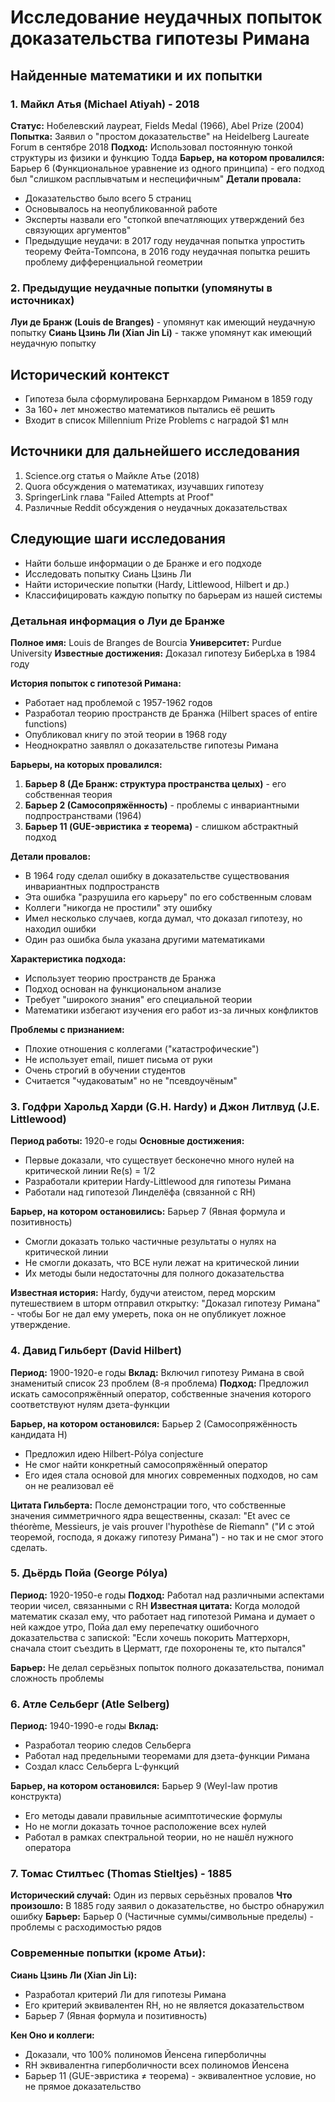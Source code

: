 # Исследование неудачных попыток доказательства гипотезы Римана

## Найденные математики и их попытки

### 1. Майкл Атья (Michael Atiyah) - 2018
**Статус:** Нобелевский лауреат, Fields Medal (1966), Abel Prize (2004)
**Попытка:** Заявил о "простом доказательстве" на Heidelberg Laureate Forum в сентябре 2018
**Подход:** Использовал постоянную тонкой структуры из физики и функцию Тодда
**Барьер, на котором провалился:** Барьер 6 (Функциональное уравнение из одного принципа) - его подход был "слишком расплывчатым и неспецифичным"
**Детали провала:** 
- Доказательство было всего 5 страниц
- Основывалось на неопубликованной работе
- Эксперты назвали его "стопкой впечатляющих утверждений без связующих аргументов"
- Предыдущие неудачи: в 2017 году неудачная попытка упростить теорему Фейта-Томпсона, в 2016 году неудачная попытка решить проблему дифференциальной геометрии

### 2. Предыдущие неудачные попытки (упомянуты в источниках)
**Луи де Бранж (Louis de Branges)** - упомянут как имеющий неудачную попытку
**Сиань Цзинь Ли (Xian Jin Li)** - также упомянут как имеющий неудачную попытку

## Исторический контекст
- Гипотеза была сформулирована Бернхардом Риманом в 1859 году
- За 160+ лет множество математиков пытались её решить
- Входит в список Millennium Prize Problems с наградой $1 млн

## Источники для дальнейшего исследования
1. Science.org статья о Майкле Атье (2018)
2. Quora обсуждения о математиках, изучавших гипотезу
3. SpringerLink глава "Failed Attempts at Proof" 
4. Различные Reddit обсуждения о неудачных доказательствах

## Следующие шаги исследования
- Найти больше информации о де Бранже и его подходе
- Исследовать попытку Сиань Цзинь Ли
- Найти исторические попытки (Hardy, Littlewood, Hilbert и др.)
- Классифицировать каждую попытку по барьерам из нашей системы



### Детальная информация о Луи де Бранже

**Полное имя:** Louis de Branges de Bourcia
**Университет:** Purdue University
**Известные достижения:** Доказал гипотезу Биберباха в 1984 году

**История попыток с гипотезой Римана:**
- Работает над проблемой с 1957-1962 годов
- Разработал теорию пространств де Бранжа (Hilbert spaces of entire functions)
- Опубликовал книгу по этой теории в 1968 году
- Неоднократно заявлял о доказательстве гипотезы Римана

**Барьеры, на которых провалился:**
1. **Барьер 8 (Де Бранж: структура пространства целых)** - его собственная теория
2. **Барьер 2 (Самосопряжённость)** - проблемы с инвариантными подпространствами (1964)
3. **Барьер 11 (GUE-эвристика ≠ теорема)** - слишком абстрактный подход

**Детали провалов:**
- В 1964 году сделал ошибку в доказательстве существования инвариантных подпространств
- Эта ошибка "разрушила его карьеру" по его собственным словам
- Коллеги "никогда не простили" эту ошибку
- Имел несколько случаев, когда думал, что доказал гипотезу, но находил ошибки
- Один раз ошибка была указана другими математиками

**Характеристика подхода:**
- Использует теорию пространств де Бранжа
- Подход основан на функциональном анализе
- Требует "широкого знания" его специальной теории
- Математики избегают изучения его работ из-за личных конфликтов

**Проблемы с признанием:**
- Плохие отношения с коллегами ("катастрофические")
- Не использует email, пишет письма от руки
- Очень строгий в обучении студентов
- Считается "чудаковатым" но не "псевдоучёным"




### 3. Годфри Харольд Харди (G.H. Hardy) и Джон Литлвуд (J.E. Littlewood)

**Период работы:** 1920-е годы
**Основные достижения:**
- Первые доказали, что существует бесконечно много нулей на критической линии Re(s) = 1/2
- Разработали критерии Hardy-Littlewood для гипотезы Римана
- Работали над гипотезой Линделёфа (связанной с RH)

**Барьер, на котором остановились:** Барьер 7 (Явная формула и позитивность)
- Смогли доказать только частичные результаты о нулях на критической линии
- Не смогли доказать, что ВСЕ нули лежат на критической линии
- Их методы были недостаточны для полного доказательства

**Известная история:** Hardy, будучи атеистом, перед морским путешествием в шторм отправил открытку: "Доказал гипотезу Римана" - чтобы Бог не дал ему умереть, пока он не опубликует ложное утверждение.

### 4. Давид Гильберт (David Hilbert)

**Период:** 1900-1920-е годы
**Вклад:** Включил гипотезу Римана в свой знаменитый список 23 проблем (8-я проблема)
**Подход:** Предложил искать самосопряжённый оператор, собственные значения которого соответствуют нулям дзета-функции

**Барьер, на котором остановился:** Барьер 2 (Самосопряжённость кандидата H)
- Предложил идею Hilbert-Pólya conjecture
- Не смог найти конкретный самосопряжённый оператор
- Его идея стала основой для многих современных подходов, но сам он не реализовал её

**Цитата Гильберта:** После демонстрации того, что собственные значения симметричного ядра вещественны, сказал: "Et avec ce théorème, Messieurs, je vais prouver l'hypothèse de Riemann" ("И с этой теоремой, господа, я докажу гипотезу Римана") - но так и не смог этого сделать.

### 5. Дьёрдь Пойа (George Pólya)

**Период:** 1920-1950-е годы
**Подход:** Работал над различными аспектами теории чисел, связанными с RH
**Известная цитата:** Когда молодой математик сказал ему, что работает над гипотезой Римана и думает о ней каждое утро, Пойа дал ему перепечатку ошибочного доказательства с запиской: "Если хочешь покорить Маттерхорн, сначала стоит съездить в Церматт, где похоронены те, кто пытался"

**Барьер:** Не делал серьёзных попыток полного доказательства, понимал сложность проблемы

### 6. Атле Сельберг (Atle Selberg)

**Период:** 1940-1990-е годы
**Вклад:** 
- Разработал теорию следов Сельберга
- Работал над предельными теоремами для дзета-функции Римана
- Создал класс Сельберга L-функций

**Барьер, на котором остановился:** Барьер 9 (Weyl-law против конструкта)
- Его методы давали правильные асимптотические формулы
- Но не могли доказать точное расположение всех нулей
- Работал в рамках спектральной теории, но не нашёл нужного оператора

### 7. Томас Стилтьес (Thomas Stieltjes) - 1885

**Исторический случай:** Один из первых серьёзных провалов
**Что произошло:** В 1885 году заявил о доказательстве, но быстро обнаружил ошибку
**Барьер:** Барьер 0 (Частичные суммы/символьные пределы) - проблемы с расходимостью рядов

### Современные попытки (кроме Атьи):

**Сиань Цзинь Ли (Xian Jin Li):**
- Разработал критерий Ли для гипотезы Римана
- Его критерий эквивалентен RH, но не является доказательством
- Барьер 7 (Явная формула и позитивность)

**Кен Оно и коллеги:**
- Доказали, что 100% полиномов Йенсена гиперболичны
- RH эквивалентна гиперболичности всех полиномов Йенсена
- Барьер 11 (GUE-эвристика ≠ теорема) - эквивалентное условие, но не прямое доказательство

